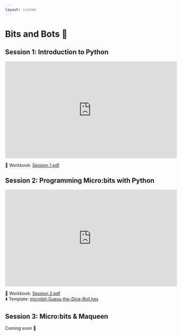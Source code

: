 ```yaml
---
layout: custom
---
```



# Bits and Bots 🚙

## Session 1: Introduction to Python

<iframe width="560" height="315" src="https://www.youtube.com/embed/Pc3hpDTv2Sg?si=8GFR31zRZ89ogFHF" title="YouTube video player" frameborder="0" allow="accelerometer; autoplay; clipboard-write; encrypted-media; gyroscope; picture-in-picture; web-share" referrerpolicy="strict-origin-when-cross-origin" allowfullscreen></iframe>

📓 Workbook: [Session 1.pdf](https://wucomputing-tga.github.io/levels/l2/Session_1.pdf) 

## Session 2: Programming Micro:bits with Python

<iframe width="560" height="315" src="https://www.youtube.com/embed/u41G9yIy5O4?si=9YyRpUtbFts8JyfD" title="YouTube video player" frameborder="0" allow="accelerometer; autoplay; clipboard-write; encrypted-media; gyroscope; picture-in-picture; web-share" referrerpolicy="strict-origin-when-cross-origin" allowfullscreen></iframe>

📓 Workbook: [Session 2.pdf](https://wucomputing-tga.github.io/levels/l2/Session_2.pdf)<br>
⬇️ Template: [microbit-Guess-the-Dice-Roll.hex](https://wucomputing-tga.github.io/levels/l2/microbit-Guess-the-Dice-Roll.hex)

## Session 3: Micro:bits & Maqueen

Coming soon 👀
